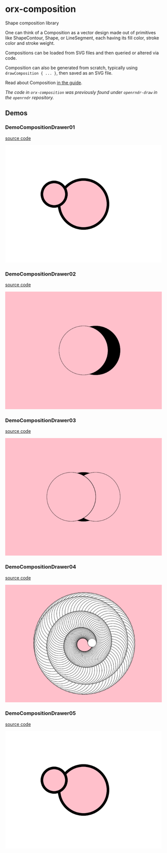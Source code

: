 # orx-composition

Shape composition library

One can think of a Composition as a vector design made out of primitives
like ShapeContour, Shape, or LineSegment, each having its fill color,
stroke color and stroke weight.

Compositions can be loaded from SVG files and then queried or altered via code.

Composition can also be generated from scratch, typically using `drawComposition { ... }`, then saved as an SVG file.

Read about Composition [in the guide](https://guide.openrndr.org/drawing/drawingSVG.html).

_The code in `orx-composition` was previously found under `openrndr-draw` in the `openrndr` repository._

<!-- __demos__ -->
## Demos
### DemoCompositionDrawer01
[source code](src/jvmDemo/kotlin/DemoCompositionDrawer01.kt)

![DemoCompositionDrawer01Kt](https://raw.githubusercontent.com/openrndr/orx/media/orx-composition/images/DemoCompositionDrawer01Kt.png)

### DemoCompositionDrawer02
[source code](src/jvmDemo/kotlin/DemoCompositionDrawer02.kt)

![DemoCompositionDrawer02Kt](https://raw.githubusercontent.com/openrndr/orx/media/orx-composition/images/DemoCompositionDrawer02Kt.png)

### DemoCompositionDrawer03
[source code](src/jvmDemo/kotlin/DemoCompositionDrawer03.kt)

![DemoCompositionDrawer03Kt](https://raw.githubusercontent.com/openrndr/orx/media/orx-composition/images/DemoCompositionDrawer03Kt.png)

### DemoCompositionDrawer04
[source code](src/jvmDemo/kotlin/DemoCompositionDrawer04.kt)

![DemoCompositionDrawer04Kt](https://raw.githubusercontent.com/openrndr/orx/media/orx-composition/images/DemoCompositionDrawer04Kt.png)

### DemoCompositionDrawer05
[source code](src/jvmDemo/kotlin/DemoCompositionDrawer05.kt)

![DemoCompositionDrawer05Kt](https://raw.githubusercontent.com/openrndr/orx/media/orx-composition/images/DemoCompositionDrawer05Kt.png)
